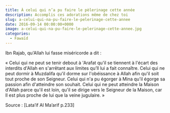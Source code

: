 ```yaml
---
title: À celui qui n’a pu faire le pèlerinage cette année
description: Accomplis ces adorations même de chez toi
slug: a-celui-qui-na-pu-faire-le-pelerinage-cette-annee
date: 2016-09-14 00:00:00+0000
image: a-celui-qui-na-pu-faire-le-pelerinage-cette-annee.jpg
categories:
  - Fawaïd
---
```


Ibn Rajab, qu'Allah lui fasse miséricorde a dit :

« Celui qui ne peut se tenir debout à 'Arafat qu'il se tiennent à l'écart des interdits d'Allah en s'arrêtant aux limites qu’Il lui a fait connaître. Celui qui ne peut dormir à Muzdalifa qu'il dorme sur l'obéissance à Allah afin qu'il soit tout proche de son Seigneur. Celui qui n'a pu égorger à Mina qu'il égorge sa passion afin d'atteindre son souhait. Celui qui ne peut atteindre la Maison d'Allah parce qu'il est loin, qu'il se dirige vers le Seigneur de la Maison, car Il est plus proche de lui que la veine jugulaire. » 

Source : [Lata’if Al Ma’arif p.233]
